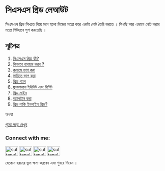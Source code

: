 <h1  align="left">সিএসএস গ্রিড লেআউট</h1>
<p  align="left">সিএসএস গ্রিড শিখতে গিয়ে মনে হলো নিজের মতো করে একটা নোট তৈরি করতে । শিখছি আর এভাবে নোট করার মতো গিটহাবে পুশ করতেছি । </p>

<h2  align="left">সূচিপত্র</h2>
<ol  align="left">
    <li><a target="_blank" href="https://sultanulborhan.github.io/css-grid-bangla/#section1">সিএসএস গ্রিড কী?</a></li>
    <li><a  target="_blank" href="https://sultanulborhan.github.io/css-grid-bangla/#section2">কিভাবে ব্যবহার করব ?</a></li>
    <li><a target="_blank" href="https://sultanulborhan.github.io/css-grid-bangla/#section3">কলামে ভাগ করা</a></li>
    <li><a target="_blank" href="https://sultanulborhan.github.io/css-grid-bangla/#section4">সারিতে ভাগ করা</a></li>
    <li><a target="_blank" href="https://sultanulborhan.github.io/css-grid-bangla/#section5">গ্রিড গ্যাপ</a></li>
    <li><a  target="_blank" href="https://sultanulborhan.github.io/css-grid-bangla/#section6">ফ্রাকশনাল ইউনিট এবং রিপিট</a></li>
    <li><a target="_blank" href="https://sultanulborhan.github.io/css-grid-bangla/#section7">গ্রিড লাইন</a></li>
    <li><a href="https://sultanulborhan.github.io/css-grid-bangla/#section9">অ্যালাইন করা</a></li>
    <li><a target="_blank" href="https://sultanulborhan.github.io/css-grid-bangla/#section12">গ্রিড নাকি ইনলাইন গ্রিড? </a></li>
</ol>

<p  align="left">অথবা</p>

<a target="_blank" href="https://sultanulborhan.github.io/css-grid-bangla/"  align="left">পুরো পড়ে দেখুন</a>

<h3 align="left">Connect with me:</h3>
<p align="left">
<a href="https://codepen.io/sultanulborhan" target="_blank"><img align="center" src="https://raw.githubusercontent.com/rahuldkjain/github-profile-readme-generator/master/src/images/icons/Social/codepen.svg" alt="sultanulborhan" height="30" width="40" /></a>
<a href="https://twitter.com/sultanulborhan" target="_blank"><img align="center" src="https://raw.githubusercontent.com/rahuldkjain/github-profile-readme-generator/master/src/images/icons/Social/twitter.svg" alt="sultanulborhan" height="30" width="40" /></a>
<a href="https://fb.com/sultanulborhan1" target="_blank"><img align="center" src="https://raw.githubusercontent.com/rahuldkjain/github-profile-readme-generator/master/src/images/icons/Social/facebook.svg" alt="sultanulborhan1" height="30" width="40" /></a>
<a href="https://instagram.com/sultanulborhan" target="_blank"><img align="center" src="https://raw.githubusercontent.com/rahuldkjain/github-profile-readme-generator/master/src/images/icons/Social/instagram.svg" alt="sultanulborhan" height="30" width="40" /></a>
</p>

<p align="left">যেকোন ধরনের ভুল ক্ষমা করবেন এবং শুধরে দিবেন ।</p>
